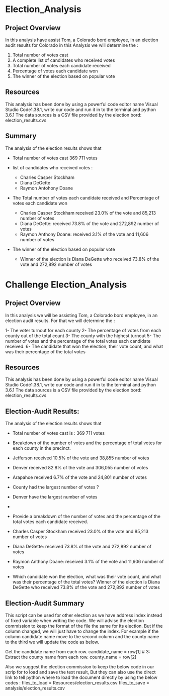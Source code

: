 # Election_Analysis
## Project Overview
In this analysis have assist Tom, a Colorado bord employee, in an election audit results for Colorado
in this Analysis we will determine the : 
1.	Total number of votes cast
2.	A complete list of candidates who received votes
3.	Total number of votes each candidate received
4.	Percentage of votes each candidate won
5.	The winner of the election based on popular vote

## Resources
This analysis has been done by using a powerful code editor name Visual Studio Code1.38.1, write our code and run it in to the terminal and python 3.6.1
The data sources is a CSV file provided by the election bord: election_results.cvs
## Summary

The analysis of the election results shows that 

* Total number of votes cast 369 711 votes
* list of candidates who received votes :
  * Charles Casper Stockham
  * Diana DeGette
  * Raymon Antohony Doane
  
* The Total number of votes each candidate received and Percentage of votes each candidate won
  * Charles Casper Stockham received 23.0% of the vote and 85,213 number of votes
  * Diana DeGette: received 73.8% of the vote and 272,892 number of votes
  * Raymon Anthony Doane: received 3.1% of the vote and 11,606 number of votes
  
* The winner of the election based on popular vote
  * Winner of the election is Diana DeGette who received 73.8% of the vote and 272,892 number of votes

# Challenge Election_Analysis

## Project Overview

In this analysis we will be assisting Tom, a Colorado bord employee, in an election audit results.
For that we will determine the : 

1-	The voter turnout for each county
2-	The percentage of votes from each county out of the total count
3-	The county with the highest turnout
5-	The number of votes and the percentage of the total votes each candidate received.
6-	The candidate that won the election, their vote count, and what was their percentage of the total votes

## Resources

This analysis has been done by using a powerful code editor name Visual Studio Code1.38.1, write our code and run it in to the terminal and python 3.6.1
The data sources is a CSV file provided by the election bord: election_results.cvs

## Election-Audit Results: 

The analysis of the election results shows that 

* Total number of votes cast is : 369 711 votes
* Breakdown of the number of votes and the percentage of total votes for each county in the precinct.
 * Jefferson received 10.5% of the vote and 38,855 number of votes
 * Denver received 82.8% of the vote and 306,055 number of votes
 * Arapahoe received 6.7% of the vote and 24,801 number of votes

* County had the largest number of votes ?
 * Denver have the largest number of votes
 * 
* Provide a breakdown of the number of votes and the percentage of the total votes each candidate received.
 * Charles Casper Stockham received 23.0% of the vote and 85,213 number of votes
 * Diana DeGette: received 73.8% of the vote and 272,892 number of votes
 * Raymon Anthony Doane: received 3.1% of the vote and 11,606 number of votes

* Which candidate won the election, what was their vote count, and what was their percentage of the total votes?
Winner of the election is Diana DeGette who received 73.8% of the vote and 272,892 number of votes


## Election-Audit Summary

This script can be used for other election as we have address index instead of fixed variable when writing the code.  We will advise the election commission to keep the format of the file the same for its election.
But if the column changed, we will just have to change the index.
For example if the column candidate name move to the second column and the county name to the third we will update the code as below.

Get the candidate name from each row.
        candidate_name = row[1]
        # 3: Extract the county name from each row.
        county_name = row[2]

Also we suggest the election commission to keep the below code in our scrip for to load and save the text result,
But they can also use the direct link to tell python where to load the document directly by using the below codes :
files_to_load = Resources/election_results.csv
files_to_save = analysis/election_results.csv










